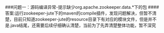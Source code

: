 ###问题一：源码编译异常-提示缺少org.apache.zookeeper.data.*下的包
####答案:运行zookeeper-jute下的maven的compile插件，发现问题解决，但暂不清楚，目前只知道zookeeper-jute的resource目录下有对应的模块文件，但是并不是.java结尾，还需要后续仔细确认清楚，当前为了先弄清楚整体功能，暂不深究